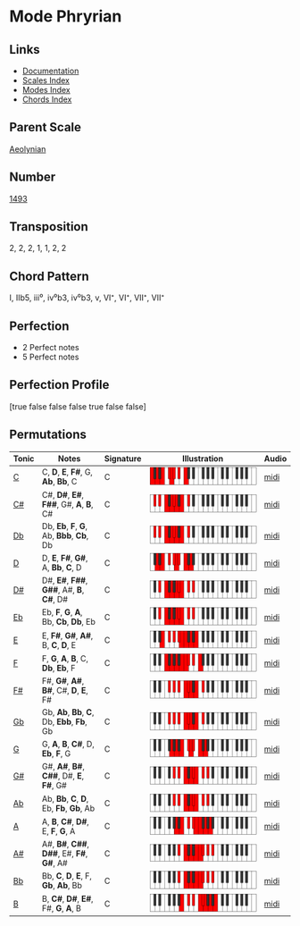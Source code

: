 # Mode Phryrian

## Links

- [Documentation](README.md)
- [Scales Index](Scales.md)
- [Modes Index](Modes.md)
- [Chords Index](Chords.md)

## Parent Scale

[Aeolynian](ScaleAeolynian.md)

## Number

[1493](https://ianring.com/musictheory/scales/1493)

## Transposition

2, 2, 2, 1, 1, 2, 2

## Chord Pattern

I, IIb5, iii⁰, iv⁰b3, iv⁰b3, v, VI⁺, VI⁺, VII⁺, VII⁺

## Perfection

- 2 Perfect notes
- 5 Perfect notes

## Perfection Profile

[true false false false true false false]

## Permutations

| Tonic | Notes | Signature | Illustration | Audio |
|-------|-------|-----------|--------------|-------|
| [C](ModeCNaturalPhryrian.md) | C, **D**, **E**, **F#**, G, **Ab**, **Bb**, C | C | ![CNaturalPhryrian](ModeCNaturalPhryrian.png) | [midi](https://github.com/edipermadi/music/blob/main/docs/ModeCNaturalPhryrian.mid?raw=true) |
| [C#](ModeCSharpPhryrian.md) | C#, **D#**, **E#**, **F##**, G#, **A**, **B**, C# | C | ![CSharpPhryrian](ModeCSharpPhryrian.png) | [midi](https://github.com/edipermadi/music/blob/main/docs/ModeCSharpPhryrian.mid?raw=true) |
| [Db](ModeDFlatPhryrian.md) | Db, **Eb**, **F**, **G**, Ab, **Bbb**, **Cb**, Db | C | ![DFlatPhryrian](ModeDFlatPhryrian.png) | [midi](https://github.com/edipermadi/music/blob/main/docs/ModeDFlatPhryrian.mid?raw=true) |
| [D](ModeDNaturalPhryrian.md) | D, **E**, **F#**, **G#**, A, **Bb**, **C**, D | C | ![DNaturalPhryrian](ModeDNaturalPhryrian.png) | [midi](https://github.com/edipermadi/music/blob/main/docs/ModeDNaturalPhryrian.mid?raw=true) |
| [D#](ModeDSharpPhryrian.md) | D#, **E#**, **F##**, **G##**, A#, **B**, **C#**, D# | C | ![DSharpPhryrian](ModeDSharpPhryrian.png) | [midi](https://github.com/edipermadi/music/blob/main/docs/ModeDSharpPhryrian.mid?raw=true) |
| [Eb](ModeEFlatPhryrian.md) | Eb, **F**, **G**, **A**, Bb, **Cb**, **Db**, Eb | C | ![EFlatPhryrian](ModeEFlatPhryrian.png) | [midi](https://github.com/edipermadi/music/blob/main/docs/ModeEFlatPhryrian.mid?raw=true) |
| [E](ModeENaturalPhryrian.md) | E, **F#**, **G#**, **A#**, B, **C**, **D**, E | C | ![ENaturalPhryrian](ModeENaturalPhryrian.png) | [midi](https://github.com/edipermadi/music/blob/main/docs/ModeENaturalPhryrian.mid?raw=true) |
| [F](ModeFNaturalPhryrian.md) | F, **G**, **A**, **B**, C, **Db**, **Eb**, F | C | ![FNaturalPhryrian](ModeFNaturalPhryrian.png) | [midi](https://github.com/edipermadi/music/blob/main/docs/ModeFNaturalPhryrian.mid?raw=true) |
| [F#](ModeFSharpPhryrian.md) | F#, **G#**, **A#**, **B#**, C#, **D**, **E**, F# | C | ![FSharpPhryrian](ModeFSharpPhryrian.png) | [midi](https://github.com/edipermadi/music/blob/main/docs/ModeFSharpPhryrian.mid?raw=true) |
| [Gb](ModeGFlatPhryrian.md) | Gb, **Ab**, **Bb**, **C**, Db, **Ebb**, **Fb**, Gb | C | ![GFlatPhryrian](ModeGFlatPhryrian.png) | [midi](https://github.com/edipermadi/music/blob/main/docs/ModeGFlatPhryrian.mid?raw=true) |
| [G](ModeGNaturalPhryrian.md) | G, **A**, **B**, **C#**, D, **Eb**, **F**, G | C | ![GNaturalPhryrian](ModeGNaturalPhryrian.png) | [midi](https://github.com/edipermadi/music/blob/main/docs/ModeGNaturalPhryrian.mid?raw=true) |
| [G#](ModeGSharpPhryrian.md) | G#, **A#**, **B#**, **C##**, D#, **E**, **F#**, G# | C | ![GSharpPhryrian](ModeGSharpPhryrian.png) | [midi](https://github.com/edipermadi/music/blob/main/docs/ModeGSharpPhryrian.mid?raw=true) |
| [Ab](ModeAFlatPhryrian.md) | Ab, **Bb**, **C**, **D**, Eb, **Fb**, **Gb**, Ab | C | ![AFlatPhryrian](ModeAFlatPhryrian.png) | [midi](https://github.com/edipermadi/music/blob/main/docs/ModeAFlatPhryrian.mid?raw=true) |
| [A](ModeANaturalPhryrian.md) | A, **B**, **C#**, **D#**, E, **F**, **G**, A | C | ![ANaturalPhryrian](ModeANaturalPhryrian.png) | [midi](https://github.com/edipermadi/music/blob/main/docs/ModeANaturalPhryrian.mid?raw=true) |
| [A#](ModeASharpPhryrian.md) | A#, **B#**, **C##**, **D##**, E#, **F#**, **G#**, A# | C | ![ASharpPhryrian](ModeASharpPhryrian.png) | [midi](https://github.com/edipermadi/music/blob/main/docs/ModeASharpPhryrian.mid?raw=true) |
| [Bb](ModeBFlatPhryrian.md) | Bb, **C**, **D**, **E**, F, **Gb**, **Ab**, Bb | C | ![BFlatPhryrian](ModeBFlatPhryrian.png) | [midi](https://github.com/edipermadi/music/blob/main/docs/ModeBFlatPhryrian.mid?raw=true) |
| [B](ModeBNaturalPhryrian.md) | B, **C#**, **D#**, **E#**, F#, **G**, **A**, B | C | ![BNaturalPhryrian](ModeBNaturalPhryrian.png) | [midi](https://github.com/edipermadi/music/blob/main/docs/ModeBNaturalPhryrian.mid?raw=true) |
